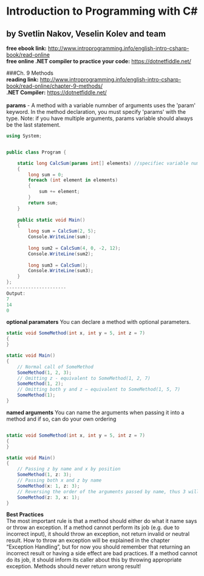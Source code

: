 # Introduction to Programming with C#   
## by Svetlin Nakov, Veselin Kolev and team  
**free ebook link:** http://www.introprogramming.info/english-intro-csharp-book/read-online  
**free online .NET compiler to practice your code:** https://dotnetfiddle.net/

###Ch. 9 Methods  
**reading link:** http://www.introprogramming.info/english-intro-csharp-book/read-online/chapter-9-methods/  
**.NET Compiler:** https://dotnetfiddle.net/  
<br/>
**params** - A method with a variable numnber of arguments uses the 'param' keyword. In the method declaration, you must specify 'params' with the type. Note: if you have multiple arguments, params variable should always be the last statement.

```C#
using System;


public class Program {

    static long CalcSum(params int[] elements) //specifiec variable number of element integers
    {
        long sum = 0;
        foreach (int element in elements)
        {
            sum += element;
        }
        return sum;
    }
    
    public static void Main()
    {
        long sum = CalcSum(2, 5);
        Console.WriteLine(sum);
    
        long sum2 = CalcSum(4, 0, -2, 12);
        Console.WriteLine(sum2);
    
        long sum3 = CalcSum();
        Console.WriteLine(sum3);
    }
};
----------------------	
Output: 
7
14
0
```
**optional paramaters** You can declare a method with optional parameters.  
```C#
static void SomeMethod(int x, int y = 5, int z = 7)
{
}

static void Main()
{
    // Normal call of SomeMethod
    SomeMethod(1, 2, 3);
    // Omitting z - equivalent to SomeMethod(1, 2, 7)
    SomeMethod(1, 2);
    // Omitting both y and z – equivalent to SomeMethod(1, 5, 7)
    SomeMethod(1);
}

```

**named arguments** You can name the arguments when passing it into a method and if so, can do your own ordering

```C#

static void SomeMethod(int x, int y = 5, int z = 7)
{
}

static void Main()
{
    // Passing z by name and x by position
    SomeMethod(1, z: 3);
    // Passing both x and z by name
    SomeMethod(x: 1, z: 3);
    // Reversing the order of the arguments passed by name, thus 3 will be computed before x
    SomeMethod(z: 3, x: 1);
}
```
**Best Practices**  
The most important rule is that a method should either do what it name says or throw an exception. If a method cannot perform its job (e.g. due to incorrect input), it should throw an exception, not return invalid or neutral result. How to throw an exception will be explained in the chapter “Exception Handling”, but for now you should remember that returning an incorrect result or having a side effect are bad practices. If a method cannot do its job, it should inform its caller about this by throwing appropriate exception. Methods should never return wrong result!

